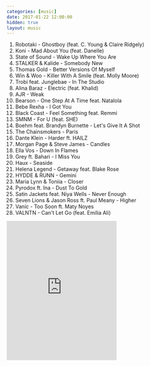 ```yaml
---
categories: [music]
date: 2017-01-22 12:00:00
hidden: true
layout: music
---
```


1. Robotaki - Ghostboy (feat. C. Young & Claire Ridgely)
2. Koni - Mad About You (feat. Danelle)
3. State of Sound - Wake Up Where You Are
4. STALKER & Kalide - Somebody New
5. Thomas Gold - Better Versions Of Myself
6. Win & Woo - Killer With A Smile (feat. Molly Moore)
7. Trobi feat. Junglebae - In The Studio
8. Alina Baraz - Electric (feat. Khalid)
9. AJR - Weak
10. Bearson - One Step At A Time feat. Natalola
11. Bebe Rexha - I Got You
12. Black Coast - Feel Something feat. Remmi
13. SMNM - For U (feat. SHE)
14. Boehm feat. Brandyn Burnette - Let's Give It A Shot
15. The Chainsmokers - Paris
16. Dante Klein - Harder ft. HAILZ
17. Morgan Page & Steve James - Candles
18. Ella Vos - Down In Flames
19. Grey ft. Bahari - I Miss You
20. Haux - Seaside
21. Helena Legend - Getaway feat. Blake Rose
22. HYDDE & RUNN - Gemini
23. Maria Lynn & Toniia - Closer
24. Pyrodox ft. Ina - Dust To Gold
25. Satin Jackets feat. Niya Wells - Never Enough
26. Seven Lions & Jason Ross ft. Paul Meany - Higher
27. Vanic - Too Soon ft. Maty Noyes
28. VALNTN - Can't Let Go (feat. Emilia Ali)

<div class="center">
  <iframe src="https://embed.spotify.com/?uri=spotify%3Aalbum%3A2PXy9USZAoTSdtrxfkPBnl&theme=white" width="300" height="380" frameborder="0" allowtransparency="true"></iframe>
</div>